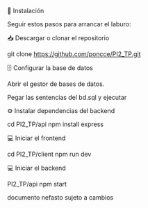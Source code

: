 🚀 Instalación

Seguir estos pasos para arrancar el laburo:

📥 Descargar o clonar el repositorio

git clone https://github.com/poncce/PI2_TP.git


🗄️ Configurar la base de datos

Abrir el gestor de bases de datos.

Pegar las sentencias del bd.sql y ejecutar 

⚙️ Instalar dependencias del backend

cd PI2_TP/api
npm install express

💻 Iniciar el frontend

cd PI2_TP/client
npm run dev


💻  Iniciar el backend

PI2_TP/api
npm start






documento nefasto sujeto a cambios 
